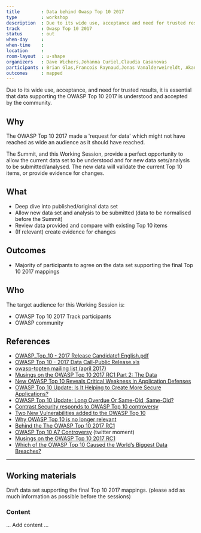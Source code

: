 ```yaml
---
title        : Data behind Owasp Top 10 2017
type         : workshop
description  : Due to its wide use, acceptance and need for trusted results, it is key that the data supporting the OWASP Top 10 2017 is understood and accepted by the community.
track        : Owasp Top 10 2017
status       : out
when-day     :
when-time    :
location     :
room-layout  : u-shape
organizers   : Dave Wichers,Johanna Curiel,Claudia Casanovas
participants : Brian Glas,Francois Raynaud,Jonas Vanalderweireldt, Akanksha Bana
outcomes     : mapped
---
```


Due to its wide use, acceptance, and need for trusted results, it is essential that data supporting the OWASP Top 10 2017 is understood and accepted by the community.

## Why

The OWASP Top 10 2017 made a 'request for data' which might not have reached as wide an audience as it should have reached.

The Summit, and this Working Session, provide a perfect opportunity to allow the current data set to be understood and for new data sets/analysis to be submitted/analysed. The new data will validate the current Top 10 items, or provide evidence for changes.

## What

 - Deep dive into published/original data set
 - Allow new data set and analysis to be submitted (data to be normalised before the Summit)
 - Review data provided and compare with existing Top 10 items
 - (If relevant) create evidence for changes

## Outcomes

 - Majority of participants to agree on the data set supporting the final Top 10 2017 mappings

## Who

The target audience for this Working Session is:

- OWASP Top 10 2017 Track participants
- OWASP community

## References

 - [OWASP_Top_10 - 2017 Release Candidate1 English.pdf](https://www.owasp.org/images/3/3c/OWASP_Top_10_-_2017_Release_Candidate1_English.pdf)
 - [OWASP Top 10 - 2017 Data Call-Public Release.xls](https://github.com/OWASP/Top10/blob/master/2017/datacall/OWASP%20Top%2010%20-%202017%20Data%20Call-Public%20Release.xlsx?raw=true)
 - [owasp-topten mailing list (april 2017)](http://lists.owasp.org/pipermail/owasp-topten/2017-April/thread.html)
 - [Musings on the OWASP Top 10 2017 RC1 Part 2: The Data](https://nvisium.com/blog/2017/04/24/musings-on-the-owasp-top-10-2017-rc1-pt2)
 - [New OWASP Top 10 Reveals Critical Weakness in Application Defenses](http://www.darkreading.com/application-security/new-owasp-top-10-reveals-critical-weakness-in-application-defenses/a/d-id/1328751)
 - [OWASP Top 10 Update: Is It Helping to Create More Secure Applications?](http://www.darkreading.com/application-security/owasp-top-10-update-is-it-helping-to-create-more-secure-applications/a/d-id/1328752)
 - [OWASP Top 10 Update: Long Overdue Or Same-Old, Same-Old?](http://www.darkreading.com/application-security/owasp-top-10-update-long-overdue-or-same-old-same-old/d/d-id/1328608)
 - [Contrast Security responds to OWASP Top 10 controversy](http://www.csoonline.com/article/3192505/security/contrast-security-responds-to-owasp-top-10-controversy.html)
 - [Two New Vulnerabilities added to the OWASP Top 10](https://www.contrastsecurity.com/security-influencers/two-new-vulnerabilites-added-to-the-owasp-top-10)
 - [Why OWASP Top 10 is no longer relevant](https://sakurity.com/blog/2017/04/24/owasp.html)
 - [Behind the The OWASP Top 10 2017 RC1](https://medium.com/@JoshCGrossman/behind-the-the-owasp-top-10-2017-rc1-df43236f79ff)
 - [OWASP Top 10 A7 Controversy](https://twitter.com/i/moments/856939400772673543) (twitter moment)
 - [Musings on the OWASP Top 10 2017 RC1](https://nvisium.com/blog/2017/04/18/musings-on-the-owasp-top-10-2017-rc1)
 - [Which of the OWASP Top 10 Caused the World’s Biggest Data Breaches?](https://snyk.io/blog/owasp-top-10-breaches)

---

## Working materials

Draft data set supporting the final Top 10 2017 mappings.
(please add as much information as possible before the sessions)

### Content

... Add content ...
